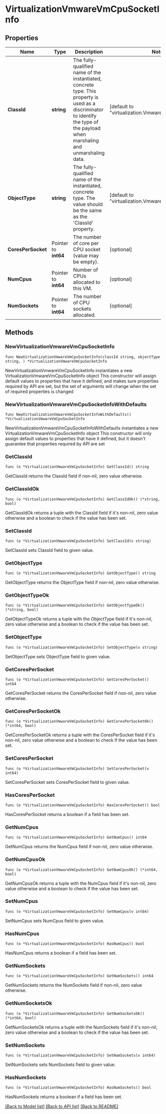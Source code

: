 # VirtualizationVmwareVmCpuSocketInfo

## Properties

Name | Type | Description | Notes
------------ | ------------- | ------------- | -------------
**ClassId** | **string** | The fully-qualified name of the instantiated, concrete type. This property is used as a discriminator to identify the type of the payload when marshaling and unmarshaling data. | [default to "virtualization.VmwareVmCpuSocketInfo"]
**ObjectType** | **string** | The fully-qualified name of the instantiated, concrete type. The value should be the same as the &#39;ClassId&#39; property. | [default to "virtualization.VmwareVmCpuSocketInfo"]
**CoresPerSocket** | Pointer to **int64** | The number of core per CPU socket (value may be empty). | [optional] 
**NumCpus** | Pointer to **int64** | Number of CPUs allocated to this VM. | [optional] 
**NumSockets** | Pointer to **int64** | The number of CPU sockets allocated. | [optional] 

## Methods

### NewVirtualizationVmwareVmCpuSocketInfo

`func NewVirtualizationVmwareVmCpuSocketInfo(classId string, objectType string, ) *VirtualizationVmwareVmCpuSocketInfo`

NewVirtualizationVmwareVmCpuSocketInfo instantiates a new VirtualizationVmwareVmCpuSocketInfo object
This constructor will assign default values to properties that have it defined,
and makes sure properties required by API are set, but the set of arguments
will change when the set of required properties is changed

### NewVirtualizationVmwareVmCpuSocketInfoWithDefaults

`func NewVirtualizationVmwareVmCpuSocketInfoWithDefaults() *VirtualizationVmwareVmCpuSocketInfo`

NewVirtualizationVmwareVmCpuSocketInfoWithDefaults instantiates a new VirtualizationVmwareVmCpuSocketInfo object
This constructor will only assign default values to properties that have it defined,
but it doesn't guarantee that properties required by API are set

### GetClassId

`func (o *VirtualizationVmwareVmCpuSocketInfo) GetClassId() string`

GetClassId returns the ClassId field if non-nil, zero value otherwise.

### GetClassIdOk

`func (o *VirtualizationVmwareVmCpuSocketInfo) GetClassIdOk() (*string, bool)`

GetClassIdOk returns a tuple with the ClassId field if it's non-nil, zero value otherwise
and a boolean to check if the value has been set.

### SetClassId

`func (o *VirtualizationVmwareVmCpuSocketInfo) SetClassId(v string)`

SetClassId sets ClassId field to given value.


### GetObjectType

`func (o *VirtualizationVmwareVmCpuSocketInfo) GetObjectType() string`

GetObjectType returns the ObjectType field if non-nil, zero value otherwise.

### GetObjectTypeOk

`func (o *VirtualizationVmwareVmCpuSocketInfo) GetObjectTypeOk() (*string, bool)`

GetObjectTypeOk returns a tuple with the ObjectType field if it's non-nil, zero value otherwise
and a boolean to check if the value has been set.

### SetObjectType

`func (o *VirtualizationVmwareVmCpuSocketInfo) SetObjectType(v string)`

SetObjectType sets ObjectType field to given value.


### GetCoresPerSocket

`func (o *VirtualizationVmwareVmCpuSocketInfo) GetCoresPerSocket() int64`

GetCoresPerSocket returns the CoresPerSocket field if non-nil, zero value otherwise.

### GetCoresPerSocketOk

`func (o *VirtualizationVmwareVmCpuSocketInfo) GetCoresPerSocketOk() (*int64, bool)`

GetCoresPerSocketOk returns a tuple with the CoresPerSocket field if it's non-nil, zero value otherwise
and a boolean to check if the value has been set.

### SetCoresPerSocket

`func (o *VirtualizationVmwareVmCpuSocketInfo) SetCoresPerSocket(v int64)`

SetCoresPerSocket sets CoresPerSocket field to given value.

### HasCoresPerSocket

`func (o *VirtualizationVmwareVmCpuSocketInfo) HasCoresPerSocket() bool`

HasCoresPerSocket returns a boolean if a field has been set.

### GetNumCpus

`func (o *VirtualizationVmwareVmCpuSocketInfo) GetNumCpus() int64`

GetNumCpus returns the NumCpus field if non-nil, zero value otherwise.

### GetNumCpusOk

`func (o *VirtualizationVmwareVmCpuSocketInfo) GetNumCpusOk() (*int64, bool)`

GetNumCpusOk returns a tuple with the NumCpus field if it's non-nil, zero value otherwise
and a boolean to check if the value has been set.

### SetNumCpus

`func (o *VirtualizationVmwareVmCpuSocketInfo) SetNumCpus(v int64)`

SetNumCpus sets NumCpus field to given value.

### HasNumCpus

`func (o *VirtualizationVmwareVmCpuSocketInfo) HasNumCpus() bool`

HasNumCpus returns a boolean if a field has been set.

### GetNumSockets

`func (o *VirtualizationVmwareVmCpuSocketInfo) GetNumSockets() int64`

GetNumSockets returns the NumSockets field if non-nil, zero value otherwise.

### GetNumSocketsOk

`func (o *VirtualizationVmwareVmCpuSocketInfo) GetNumSocketsOk() (*int64, bool)`

GetNumSocketsOk returns a tuple with the NumSockets field if it's non-nil, zero value otherwise
and a boolean to check if the value has been set.

### SetNumSockets

`func (o *VirtualizationVmwareVmCpuSocketInfo) SetNumSockets(v int64)`

SetNumSockets sets NumSockets field to given value.

### HasNumSockets

`func (o *VirtualizationVmwareVmCpuSocketInfo) HasNumSockets() bool`

HasNumSockets returns a boolean if a field has been set.


[[Back to Model list]](../README.md#documentation-for-models) [[Back to API list]](../README.md#documentation-for-api-endpoints) [[Back to README]](../README.md)


